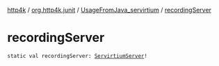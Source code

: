 [http4k](../../index.md) / [org.http4k.junit](../index.md) / [UsageFromJava_servirtium](index.md) / [recordingServer](./recording-server.md)

# recordingServer

`static val recordingServer: `[`ServirtiumServer`](../../org.http4k.servirtium/-servirtium-server/index.md)`!`